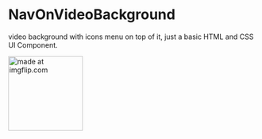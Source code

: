 # NavOnVideoBackground
video background with icons menu on top of it, just a basic HTML and CSS UI Component.

<a href="https://imgflip.com/gif/1vjfv1"><img src="https://i.imgflip.com/1vjfv1.gif" title="made at imgflip.com" width="150px" height="150px"/></a>
